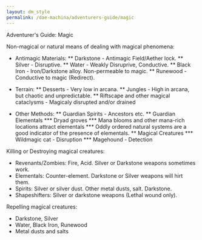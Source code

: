 ```yaml
---
layout: dm_style
permalink: /dae-machina/adventurers-guide/magic
---
```


Adventurer's Guide: Magic

Non-magical or natural means of dealing with magical phenomena:
  * Antimagic Materials:
  ** Darkstone - Antimagic Field/Aether lock.
  ** Silver - Disruptive.
  ** Water - Weakly Disruprive, Conductive.
  ** Black Iron - Iron/Darkstone alloy. Non-permeable to magic.
  ** Runewood - Conductive to magic (Redirect).

  * Terrain:
  ** Desserts - Very low in arcana.
  ** Jungles - High in arcana, but chaotic and unpredictable.
  ** Riftscape and other magical cataclysms - Magicaly disrupted and/or drained

  * Other Methods:
  ** Guardian Spirits - Ancestors etc.
  ** Guardian Elementals
  *** Dryad groves
  *** Mana blooms and other mana-rich locations attract elementals
  *** Oddly ordered natural systems are a good indicator of the presence of elementals.
  ** Magical Creatures
  *** Wildmagic cat - Disruption
  *** Magehound - Detection

Killing or Destroying magical creatures:

  * Revenants/Zombies: Fire, Acid. Silver or Darkstone weapons sometimes work.
  * Elementals: Counter-element. Darkstone or Silver weapons will hirt them.
  * Spirits: Silver or silver dust. Other metal dusts, salt. Darkstone.
  * Shapeshifters: Silver or darkstone weapons (Lethal wound only).

Repelling magical creatures:
  * Darkstone, Silver
  * Water, Black Iron, Runewood
  * Metal dusts and salts
